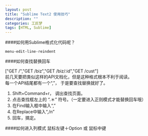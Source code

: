 ```yaml
---
layout: post
title: "Sublime Text2 使用技巧"
description: ""
categories: 工匠梦
tags: [HTML, Sublime]
---
```


####如何用Sublime格式化代码呢？

 `menu-edit-line-reindent`
   
     
 
####如何查找替换回车

["GET     /","GET     /biz","GET     /biz/:id","GET     /cust"]  
前几天要把类似这样的API文档化，但是这种格式根本不利于阅读。  
每一个API结尾都有一个“,”， 于是要查找替换就好了。  

1. Shift+Command+r， 调出查找页面。  
2. 点击查找框左上的 “.＊” 符号。（一定要进入正则模式才能替换回车哦）  
3. 在Find输入框中输入“,”
4. 在Replace中输入“,/n”
5. 回车，搞定。

####如何进入列模式
鼠标左键＋Option 或 鼠标中键